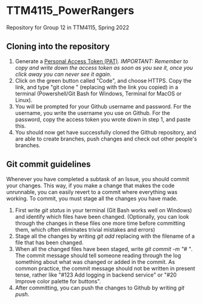 # TTM4115_PowerRangers
Repository for Group 12 in TTM4115, Spring 2022

## Cloning into the repository
1. Generate a [Personal Access Token (PAT)](https://docs.github.com/en/authentication/keeping-your-account-and-data-secure/creating-a-personal-access-token). *IMPORTANT: Remember to copy and write down the access token as soon as you see it, once you click away you can never see it again*. 
2. Click on the green button called "Code", and choose HTTPS. Copy the link, and type "git clone <link>" (replacing <link> with the link you copied) in a terminal (Powershell/Git Bash for Windows, Terminal for MacOS or Linux).
3. You will be prompted for your Github username and password. For the username, you write the username you use on Github. For the password, copy the access token you wrote down in step 1, and paste this.
4. You should now get have successfully cloned the Github repository, and are able to create branches, push changes and check out other people's branches.


## Git commit guidelines
Whenever you have completed a subtask of an Issue, you should commit your changes. This way, if you make a change that makes the code unrunnable, you can easily revert to a commit where everything was working.
To commit, you must stage all the changes you have made.
1. First write *git status* in your terminal (Git Bash works well on Windows) and identify which files have been changed. (Optionally, you can look through the changes in these files one more time before committing them, which often eliminates trivial mistakes and errors)
2. Stage all the changes by writing *git add <filename>* replacing <filenames> with the filename of a file that has been changed. 
3. When all the changed files have been staged, write *git commit -m "#<issue number> <commit message>"*. The commit message should tell someone reading through the log something about what was changed or added in the commit. As common practice, the commit message should not be written in present tense, rather like "#123 Add logging in backend service" or "#20 Improve color palette for buttons".
4. After committing, you can push the changes to Github by writing *git push*.
